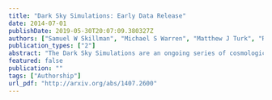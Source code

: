 ```yaml
---
title: "Dark Sky Simulations: Early Data Release"
date: 2014-07-01
publishDate: 2019-05-30T20:07:09.380327Z
authors: ["Samuel W Skillman", "Michael S Warren", "Matthew J Turk", "Risa H Wechsler", "Daniel E Holz", "P M Sutter"]
publication_types: ["2"]
abstract: "The Dark Sky Simulations are an ongoing series of cosmological N-body simulations designed to provide a quantitative and accessible model of the evolution of the large-scale Universe. Such models are essential for many aspects of the study of dark matter and dark energy, since we lack a sufficiently accurate analytic model of non-linear gravitational clustering. In July 2014, we made available to the general community our early data release, consisting of over 55 Terabytes of simulation data products, including our largest simulation to date, which used $1.07 times 10^12~(10240^3)$ particles in a volume $8h^-1mathrmGpc$ across. Our simulations were performed with 2HOT, a purely tree-based adaptive N-body method, running on 200,000 processors of the Titan supercomputer, with data analysis enabled by yt. We provide an overview of the derived halo catalogs, mass function, power spectra and light cone data. We show self-consistency in the mass function and mass power spectrum at the 1% level over a range of more than 1000 in particle mass. We also present a novel method to distribute and access very large datasets, based on an abstraction of the World Wide Web (WWW) as a file system, remote memory-mapped file access semantics, and a space-filling curve index. This method has been implemented for our data release, and provides a means to not only query stored results such as halo catalogs, but also to design and deploy new analysis techniques on large distributed datasets."
featured: false
publication: ""
tags: ["Authorship"]
url_pdf: "http://arxiv.org/abs/1407.2600"
---
```


